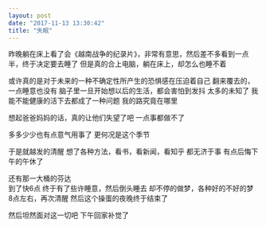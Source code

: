 ```yaml
---
layout: post
date: "2017-11-13 13:30:42"
title: "失眠"
---
```



昨晚躺在床上看了会《越南战争的纪录片》，非常有意思，然后差不多看到一点半，终于决定要去睡了
但是真的合上电脑，躺在床上，却怎么也睡不着

或许真的是对于未来的一种不确定性所产生的恐惧感在压迫着自己
翻来覆去的，一点睡意也没有
脑子里一旦开始想以后的生活，都会害怕到发抖
太多的未知了
我能不能健康的活下去都成了一种问题
我的路究竟在哪里

想起爸爸妈妈的话，真的让他们失望了吧
一点事都做不了

多多少少也有点意气用事了
更何况是这个季节

于是就越发的清醒
想了各种方法，看书，看新闻，看知乎
都无济于事
有点后悔下午的午休了

还有那一大桶的芬达
<br>
到了快6点 终于有了些许睡意，然后倒头睡去
却不停的做梦，各种好的不好的梦
8点左右，再次清醒
然后这个操蛋的夜晚终于结束了

然后坦然面对这一切吧
下午回家补觉了
